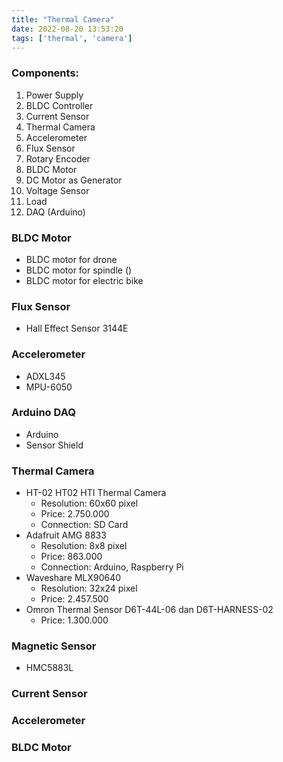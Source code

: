 ```yaml
---
title: "Thermal Camera"
date: 2022-08-20 13:53:20
tags: ['thermal', 'camera']
---
```


### Components:
1. Power Supply
2. BLDC Controller
3. Current Sensor 
4. Thermal Camera 
5. Accelerometer 
6. Flux Sensor 
7. Rotary Encoder 
8. BLDC Motor 
9. DC Motor as Generator
10. Voltage Sensor 
11. Load
12. DAQ (Arduino)

### BLDC Motor 
- BLDC motor for drone
- BLDC motor for spindle ()
- BLDC motor for electric bike

### Flux Sensor 
- Hall Effect Sensor 3144E

### Accelerometer 
-  ADXL345
-  MPU-6050

### Arduino DAQ
- Arduino 
- Sensor Shield

### Thermal Camera
- HT-02 HT02 HTI Thermal Camera 
	- Resolution: 60x60 pixel
	- Price: 2.750.000
	- Connection: SD Card
-  Adafruit AMG 8833
	-  Resolution: 8x8 pixel 
	-  Price: 863.000
	-  Connection: Arduino, Raspberry Pi
- Waveshare MLX90640
	- Resolution: 32x24 pixel 
	- Price: 2.457.500
- Omron Thermal Sensor D6T-44L-06 dan D6T-HARNESS-02
	- Price: 1.300.000

### Magnetic Sensor 
- HMC5883L

### Current Sensor 

### Accelerometer



### BLDC Motor 


